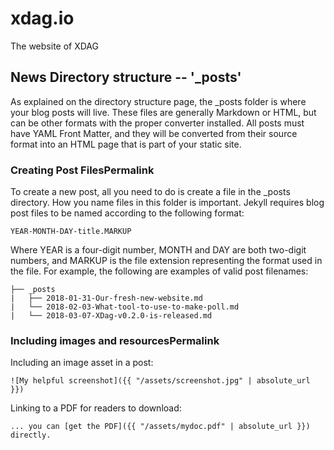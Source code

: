 # xdag.io
The website of XDAG

## News Directory structure -- '_posts'
As explained on the directory structure page, the _posts folder is where your blog posts will live. These files are generally Markdown or HTML, but can be other formats with the proper converter installed. All posts must have YAML Front Matter, and they will be converted from their source format into an HTML page that is part of your static site.

### Creating Post FilesPermalink
To create a new post, all you need to do is create a file in the _posts directory. How you name files in this folder is important. Jekyll requires blog post files to be named according to the following format:
````
YEAR-MONTH-DAY-title.MARKUP
````

Where YEAR is a four-digit number, MONTH and DAY are both two-digit numbers, and MARKUP is the file extension representing the format used in the file. For example, the following are examples of valid post filenames:

````
├── _posts
|   ├── 2018-01-31-Our-fresh-new-website.md
|   └── 2018-02-03-What-tool-to-use-to-make-poll.md
|   └── 2018-03-07-XDag-v0.2.0-is-released.md

````


### Including images and resourcesPermalink

Including an image asset in a post:
````
![My helpful screenshot]({{ "/assets/screenshot.jpg" | absolute_url }})
````

Linking to a PDF for readers to download:
````
... you can [get the PDF]({{ "/assets/mydoc.pdf" | absolute_url }}) directly.
````